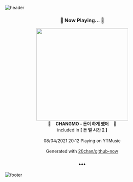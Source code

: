 ![header](https://capsule-render.vercel.app/api?type=wave&height=170&section=header&text=Hi.%20I'm%20SHIFT&fontColor=090707&fontAlignX=45&fontAlignY=65&fontSize=100)

<h3 align="center">🎵 Now Playing... 🎵</h3>
<p align="center">
  <a href="https://music.youtube.com/watch?v=o1U7TewX-OA">
    <img width="300" src="https://lh3.googleusercontent.com/jcC_nN8vCVQZhHF9PViqM-cn-wWqVaI2AlDNH-HbNy1frX1cabFOjNr_q0pKjVQ4gwiTNbmvv5fl0ts">
  </a>
  <br>
  🎵&nbsp&nbsp&nbsp <b>CHANGMO - 돈이 하게 했어</b> &nbsp&nbsp&nbsp🎵
  <br>
  included in <b>[ 돈 벌 시간 2 ]</b>
  
  <br />
  <br />
  08/04/2021 20:12 Playing on YTMusic
  <br />
  <br />
  Generated with <a href="https://github.com/20chan/github-now">20chan/github-now</a>
</p>

<h3 align="center">•••</h3>

![footer](https://capsule-render.vercel.app/api?type=wave&height=150&section=footer)
